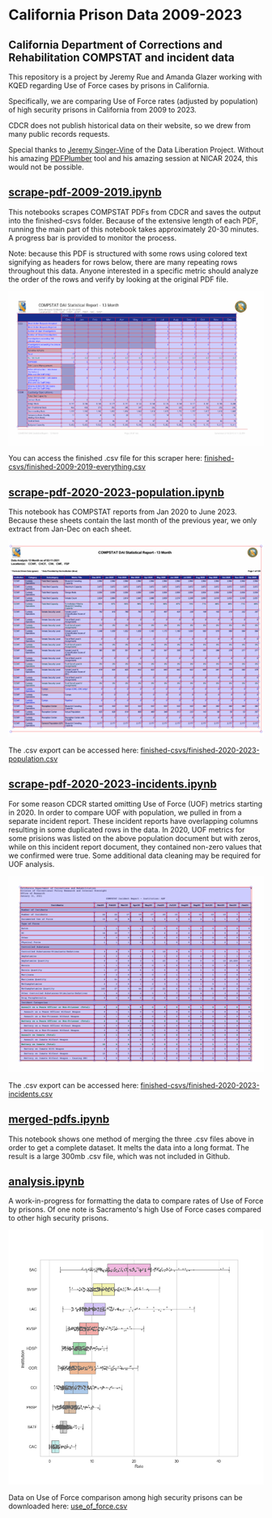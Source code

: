 # California Prison Data 2009-2023

## California Department of Corrections and Rehabilitation COMPSTAT and incident data

This repository is a project by Jeremy Rue and Amanda Glazer working with KQED regarding Use of Force cases by prisons in California.

Specifically, we are comparing Use of Force rates (adjusted by population) of high security prisons in California from 2009 to 2023. 

CDCR does not publish historical data on their website, so we drew from many public records requests. 

Special thanks to [Jeremy Singer-Vine](https://www.jsvine.com/) of the Data Liberation Project. Without his amazing [PDFPlumber](https://github.com/jsvine/pdfplumber) tool and his amazing session at NICAR 2024, this would not be possible.


## [scrape-pdf-2009-2019.ipynb](scrape-pdf-2009-2019.ipynb)

This notebooks scrapes COMPSTAT PDFs from CDCR and saves the output into the finished-csvs folder. Because of the extensive length of each PDF, running the main part of this notebook takes approximately 20-30 minutes. A progress bar is provided to monitor the process. 

Note: because this PDF is structured with some rows using colored text signifying as headers for rows below, there are many repeating rows throughout this data. Anyone interested in a specific metric should analyze the order of the rows and verify by looking at the original PDF file.

![Image showing sample PDF scraper grid](images/2009-2020-everything.png)

You can access the finished .csv file for this scraper here: [finished-csvs/finished-2009-2019-everything.csv](finished-csvs/finished-2009-2019-everything.csv)


## [scrape-pdf-2020-2023-population.ipynb](scrape-pdf-2020-2023-population.ipynb)

This notebook has COMPSTAT reports from Jan 2020 to June 2023. Because these sheets contain the last month of the previous year, we only extract from Jan-Dec on each sheet. 

![Image showing sample PDF scraper grid](images/2020-2023-population.png)

The .csv export can be accessed here: [finished-csvs/finished-2020-2023-population.csv](finished-csvs/finished-2020-2023-population.csv)


## [scrape-pdf-2020-2023-incidents.ipynb](scrape-pdf-2020-2023-incidents.ipynb)

For some reason CDCR started omitting Use of Force (UOF) metrics starting in 2020. In order to compare UOF with population, we pulled in from a separate incident report. These incident reports have overlapping columns resulting in some duplicated rows in the data. In 2020, UOF metrics for some prisions was listed on the above population document but with zeros, while on this incident report document, they contained non-zero values that we confirmed were true. Some additional data cleaning may be required for UOF analysis.

![Image showing sample PDF scraper grid](images/2020-2023-incidents.png)

The .csv export can be accessed here: [finished-csvs/finished-2020-2023-incidents.csv](finished-csvs/finished-2020-2023-incidents.csv)


## [merged-pdfs.ipynb](merged-pdfs.ipynb)

This notebook shows one method of merging the three .csv files above in order to get a complete dataset. It melts the data into a long format. The result is a large 300mb .csv file, which was not included in Github. 

## [analysis.ipynb](analysis.ipynb)

A work-in-progress for formatting the data to compare rates of Use of Force by prisons. Of one note is Sacramento's high Use of Force cases compared to other high security prisons.

![Box Plot showing Sacramento](images/output.png)

Data on Use of Force comparison among high security prisons can be downloaded here: [use_of_force.csv](analysis/use_of_force.csv)

